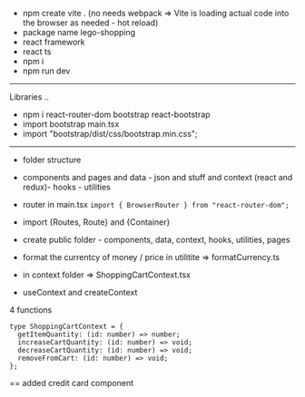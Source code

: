 - npm create vite .
  (no needs webpack => Vite is loading actual code into the browser as needed - hot reload)
- package name lego-shopping
- react framework
- react ts
- npm i
- npm run dev

---

Libraries ..

- npm i react-router-dom bootstrap react-bootstrap
- import bootstrap main.tsx
- import "bootstrap/dist/css/bootstrap.min.css";

---

- folder structure
- components and pages and data - json and stuff and context (react and redux)- hooks - utilities

- router in main.tsx
  `import { BrowserRouter } from "react-router-dom";`
- import {Routes, Route} and {Container}

- create public folder - components, data, context, hooks, utilities, pages

- format the currentcy of money / price in utilitite => formatCurrency.ts

- in context folder => ShoppingCartContext.tsx
- useContext and createContext

4 functions

```
type ShoppingCartContext = {
  getItemQuantity: (id: number) => number;
  increaseCartQuantity: (id: number) => void;
  decreaseCartQuantity: (id: number) => void;
  removeFromCart: (id: number) => void;
};
```

== added credit card component
